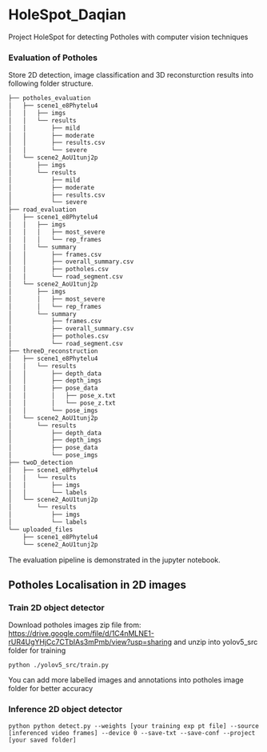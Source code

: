 # HoleSpot_Daqian

Project HoleSpot for detecting Potholes with computer vision techniques

### Evaluation of Potholes 
Store 2D detection, image classification and 3D reconsturction results into following folder structure. 
``` bash
├── potholes_evaluation
│   ├── scene1_e8Phytelu4
│   │   ├── imgs
│   │   └── results
│   │       ├── mild
│   │       ├── moderate
│   │       ├── results.csv
│   │       └── severe
│   └── scene2_AoU1tunj2p
│       ├── imgs
│       └── results
│           ├── mild
│           ├── moderate
│           ├── results.csv
│           └── severe
├── road_evaluation
│   ├── scene1_e8Phytelu4
│   │   ├── imgs
│   │   │   ├── most_severe
│   │   │   └── rep_frames
│   │   └── summary
│   │       ├── frames.csv
│   │       ├── overall_summary.csv
│   │       ├── potholes.csv
│   │       └── road_segment.csv
│   └── scene2_AoU1tunj2p
│       ├── imgs
│       │   ├── most_severe
│       │   └── rep_frames
│       └── summary
│           ├── frames.csv
│           ├── overall_summary.csv
│           ├── potholes.csv
│           └── road_segment.csv
├── threeD_reconstruction
│   ├── scene1_e8Phytelu4
│   │   └── results
│   │       ├── depth_data
│   │       ├── depth_imgs
│   │       ├── pose_data
│   │       │   ├── pose_x.txt
│   │       │   └── pose_z.txt
│   │       └── pose_imgs
│   └── scene2_AoU1tunj2p
│       └── results
│           ├── depth_data
│           ├── depth_imgs
│           ├── pose_data
│           └── pose_imgs
├── twoD_detection
│   ├── scene1_e8Phytelu4
│   │   └── results
│   │       ├── imgs
│   │       └── labels
│   └── scene2_AoU1tunj2p
│       └── results
│           ├── imgs
│           └── labels
└── uploaded_files
    ├── scene1_e8Phytelu4
    └── scene2_AoU1tunj2p

```


The evaluation pipeline is demonstrated in the jupyter notebook.

## Potholes Localisation in 2D images
### Train 2D object detector 
Download potholes images zip file from: https://drive.google.com/file/d/1C4nMLNE1-rUR4UgYHjCc7CTbIAs3mPmb/view?usp=sharing and unzip into yolov5_src folder for training 
```
python ./yolov5_src/train.py
```
You can add more labelled images and annotations into potholes image folder for better accuracy 

### Inference 2D object detector
```
python python detect.py --weights [your training exp pt file] --source [inferenced video frames] --device 0 --save-txt --save-conf --project [your saved folder]
```

